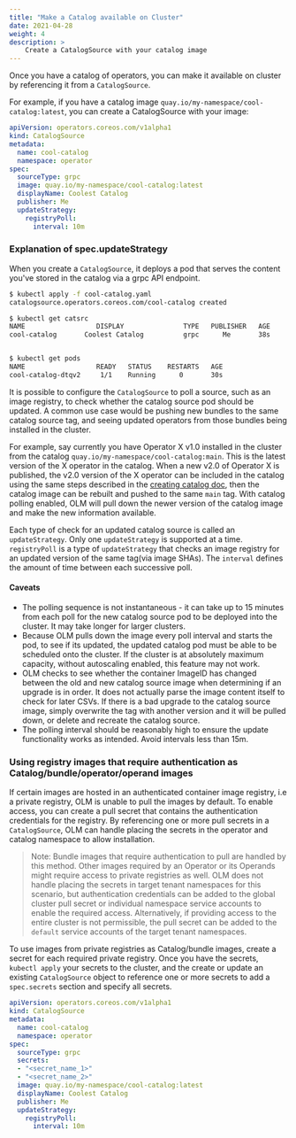 ```yaml
---
title: "Make a Catalog available on Cluster"
date: 2021-04-28
weight: 4
description: >
    Create a CatalogSource with your catalog image
---
```


Once you have a catalog of operators, you can make it available on cluster by referencing it from a `CatalogSource`.


For example, if you have a catalog image `quay.io/my-namespace/cool-catalog:latest`, you can create a CatalogSource with your image: 

```yaml
apiVersion: operators.coreos.com/v1alpha1
kind: CatalogSource
metadata:
  name: cool-catalog
  namespace: operator
spec:
  sourceType: grpc
  image: quay.io/my-namespace/cool-catalog:latest
  displayName: Coolest Catalog
  publisher: Me
  updateStrategy:
    registryPoll:
      interval: 10m
```

### Explanation of spec.updateStrategy

When you create a `CatalogSource`, it deploys a pod that serves the content you've stored in the catalog via a grpc API endpoint. 

```bash 
$ kubectl apply -f cool-catalog.yaml 
catalogsource.operators.coreos.com/cool-catalog created

$ kubectl get catsrc
NAME                  DISPLAY               TYPE   PUBLISHER   AGE
cool-catalog       Coolest Catalog          grpc      Me       38s


$ kubectl get pods
NAME                  READY   STATUS    RESTARTS   AGE
cool-catalog-dtqv2     1/1    Running      0       30s
```

It is possible to configure the `CatalogSource` to poll a source, such as an image registry, to check whether the catalog source pod should be updated. A common use case would be pushing new bundles to the same catalog source tag, and seeing updated operators from those bundles being installed in the cluster. 

For example, say currently you have Operator X v1.0 installed in the cluster from the catalog `quay.io/my-namespace/cool-catalog:main`. This is the latest version of the X operator in the catalog. When a new v2.0 of Operator X is published, the v2.0 version of the X operator can be included in the catalog using the same steps described in the [creating catalog doc][creating-a-catalog-summary], then the catalog image can be rebuilt and pushed to the same `main` tag. With catalog polling enabled, OLM will pull down the newer version of the catalog image and make the new information available. 

Each type of check for an updated catalog source is called an `updateStrategy`. Only one `updateStrategy` is supported at a time. `registryPoll` is a type of `updateStrategy` that checks an image registry for an updated version of the same tag(via image SHAs). The `interval` defines the amount of time between each successive poll.

#### Caveats

- The polling sequence is not instantaneous - it can take up to 15 minutes from each poll for the new catalog source pod to be deployed into the cluster. It may take longer for larger clusters.
- Because OLM pulls down the image every poll interval and starts the pod, to see if its updated, the updated catalog pod must be able to be scheduled onto the cluster. If the cluster is at absolutely maximum capacity, without autoscaling enabled, this feature may not work.
- OLM checks to see whether the container ImageID has changed between the old and new catalog source image when determining if an upgrade is in order. It does not actually parse the image content itself to check for later CSVs. If there is a bad upgrade to the catalog source image, simply overwrite the tag with another version and it will be pulled down, or delete and recreate the catalog source.
- The polling interval should be reasonably high to ensure the update functionality works as intended. Avoid intervals less than 15m.

### Using registry images that require authentication as Catalog/bundle/operator/operand images 

If certain images are hosted in an authenticated container image registry, i.e a private registry, OLM is unable to pull the images by default. To enable access, you can create a pull secret that contains the authentication credentials for the registry. By referencing one or more pull secrets in a `CatalogSource`, OLM can handle placing the secrets in the operator and catalog namespace to allow installation.

> Note: Bundle images that require authentication to pull are handled by this method. Other images required by an Operator or its Operands might require access to private registries as well. OLM does not handle placing the secrets in target tenant namespaces for this scenario, but authentication credentials can be added to the global cluster pull secret or individual namespace service accounts to enable the required access. Alternatively, if providing access to the entire cluster is not permissible, the pull secret can be added to the `default` service accounts of the target tenant namespaces.

To use images from private registries as Catalog/bundle images, create a secret for each required private registry. Once you have the secrets, `kubectl apply` your secrets to the cluster, and the create or update an existing `CatalogSource` object to reference one or more secrets to add a `spec.secrets` section and specify all secrets.

```yaml
apiVersion: operators.coreos.com/v1alpha1
kind: CatalogSource
metadata:
  name: cool-catalog
  namespace: operator
spec:
  sourceType: grpc
  secrets: 
  - "<secret_name_1>"
  - "<secret_name_2>"
  image: quay.io/my-namespace/cool-catalog:latest
  displayName: Coolest Catalog
  publisher: Me
  updateStrategy:
    registryPoll:
      interval: 10m
```

[creating-a-catalog-summary]: /docs/tasks/creating-a-catalog/#summary